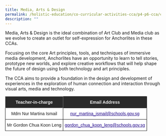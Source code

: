 ```yaml
---
title: Media, Arts & Design
permalink: /holistic-education/co-curricular-activities-cca/p4-p6-cca/cognitive/Media-Arts-Design/
description: ""
---
```

Media, Arts & Design is the ideal combination of Art Club and Media club as we evolve to create an outlet for self-expression for Anchorlites in these CCAs.

Focusing on the core Art principles, tools, and techniques of immersive media development, Anchorlites have an opportunity to learn to tell stories, prototype new worlds, and explore creative workflows that will help shape the future of design using both technology and art principles. 

The CCA aims to provide a foundation in the design and development of experiences in the exploration of human connection and interaction through visual arts,  media and technology.
<br>

<style type="text/css">
.tg  {border-collapse:collapse;border-spacing:0;}
.tg td{border-color:black;border-style:solid;border-width:1px;font-family:Arial, sans-serif;font-size:14px;
  overflow:hidden;padding:10px 5px;word-break:normal;}
.tg th{border-color:black;border-style:solid;border-width:1px;font-family:Arial, sans-serif;font-size:14px;
  font-weight:normal;overflow:hidden;padding:10px 5px;word-break:normal;}
.tg .tg-2705{background-color:#2A2A2A;color:#EEE;font-weight:bold;text-align:center;vertical-align:middle}
.tg .tg-8zvm{background-color:#2A2A2A;border-color:inherit;color:#EEE;font-weight:bold;text-align:center;vertical-align:middle}
.tg .tg-f4yw{background-color:#FFF;text-align:center;vertical-align:middle}
.tg .tg-0pyt{background-color:#FFF;color:#21088A;font-weight:bold;text-align:center;text-decoration:underline;vertical-align:top}
.tg .tg-vtmj{background-color:#FFF;color:#21088A;font-weight:bold;text-align:center;vertical-align:top}
</style>
<table class="tg">
	<tbody>
<thead>
  <tr>
    <th class="tg-8zvm"><span style="color:#EEE;background-color:#2A2A2A">Teacher-in-charge</span></th>
    <th class="tg-2705"><span style="color:#EEE;background-color:#2A2A2A">Email Address</span></th>
  </tr>
</thead>
<tbody>
	<tr>
    <td class="tg-f4yw">Mdm Nur Martina Ismail</td>
    <td class="tg-0pyt"><a href="mailto:nur_martina_ismail@schools.gov.sg"><span style="font-weight:500;text-decoration:underline;color:#21088A">nur_martina_ismail@schools.gov.sg</span></a></td>
  </tr>
  <tr>
  <tr>
    <td class="tg-f4yw">Mr Gordon Chua Koon Leng</td>
    <td class="tg-0pyt"><a href="mailto:gordon_chua_koon_leng@schools.gov.sg"><span style="font-weight:500;text-decoration:underline;color:#21088A">gordon_chua_koon_leng@schools.gov.sg</span></a></td>
  </tr>
</tbody>
</table>